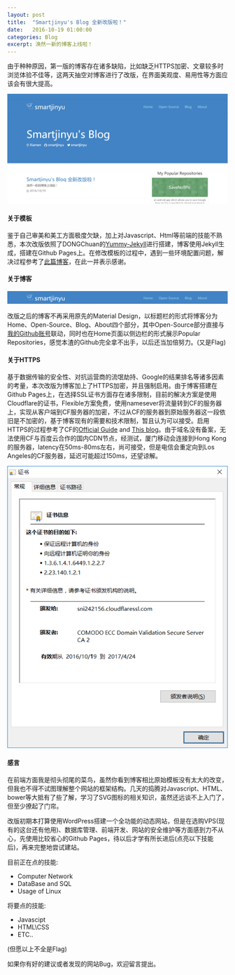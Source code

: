 ```yaml
---
layout: post
title:  "Smartjinyu's Blog 全新改版啦！"
date:   2016-10-19 01:00:00
categories: Blog
excerpt: 涣然一新的博客上线啦！
---
```


由于种种原因，第一版的博客存在诸多缺陷，比如缺乏HTTPS加密、文章较多时浏览体验不佳等，这两天抽空对博客进行了改版，在界面美观度、易用性等方面应该会有很大提高。

![website](/img/2016-10-19/website.png)

#### 关于模板

鉴于自己审美和美工方面极度欠缺，加上对Javascript、Html等前端的技能不熟悉，本次改版依照了DONGChuan的[Yummy-Jekyll]进行搭建，博客使用Jekyll生成，搭建在Github Pages上。在修改模板的过程中，遇到一些环境配置问题，解决过程参考了[此篇博客]，在此一并表示感谢。

[Yummy-Jekyll]:https://github.com/DONGChuan/Yummy-Jekyll
[此篇博客]:http://knightcodes.com/miscellaneous/2016/09/13/fix-github-metadata-error.html

#### 关于博客

![Guide](/img/2016-10-19/guide.png)

改版之后的博客不再采用原先的Material Design，以标题栏的形式将博客分为Home、Open-Source、Blog、About四个部分，其中Open-Source部分直接与[我的Github账号]联动，同时也在Home页面以侧边栏的形式展示Popular Repositories，感觉本渣的Github完全拿不出手，以后还当加倍努力。(又是Flag)

[我的Github账号]:https://github.com/smartjinyu

#### 关于HTTPS

基于数据传输的安全性、对抗运营商的流氓劫持、Google的结果排名等诸多因素的考量，本次改版为博客加上了HTTPS加密，并且强制启用。由于博客搭建在Github Pages上，在选择SSL证书方面存在诸多限制，目前的解决方案是使用Cloudflare的证书，Flexible方案免费，使用namesever将流量转到CF的服务器上，实现从客户端到CF服务器的加密，不过从CF的服务器到原始服务器这一段依旧是不加密的，基于博客现有的需要和技术限制，暂且认为可以接受。启用HTTPS的过程参考了CF的[Official Guide] and [This blog]。由于域名没有备案，无法使用CF与百度云合作的国内CDN节点，经测试，厦门移动会连接到Hong Kong的服务器，latency在50ms-80ms左右，尚可接受，但是电信会重定向到Los Angeles的CF服务器，延迟可能超过150ms，还望谅解。

![ssl](/img/2016-10-19/ssl.png)


[Official Guide]:https://support.cloudflare.com/hc/en-us/articles/201720164-Sign-up-planning-guide
[This blog]:https://sheharyar.me/blog/free-ssl-for-github-pages-with-custom-domains/

#### 感言

在前端方面我是彻头彻尾的菜鸟，虽然你看到博客相比原始模板没有太大的改变，但我也不得不试图理解整个网站的框架结构。几天的捣腾对Javascript、HTML、bower等大抵有了些了解，学习了SVG图标的相关知识，虽然还远谈不上入门了，但至少撩起了门帘。

改版初期本打算使用WordPress搭建一个全功能的动态网站，但是在选购VPS(现有的这台还有他用)、数据库管理、前端开发、网站的安全维护等方面感到力不从心，先使用比较省心的Github Pages，待以后才学有所长进后(点亮以下技能后)，再来完整地尝试建站。

目前正在点的技能:
- Computer Network
- DataBase and SQL
- Usage of Linux

将要点的技能:
- Javascipt
- HTML\CSS
- ETC..

(但愿以上不全是Flag)

如果你有好的建议或者发现的网站Bug，欢迎留言提出。
